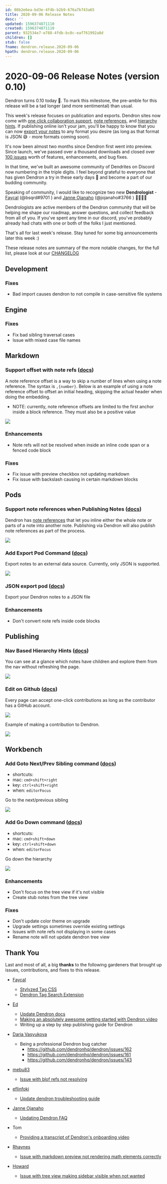 ```yaml
---
id: 08b2e6ea-bd3e-4f4b-b2b9-676a7b743a65
title: 2020-09-06 Release Notes
desc: ''
updated: 1596374871110
created: 1596374871110
parent: 932534e7-e788-4fdb-bc8c-eaf761992a8d
children: []
stub: false
fname: dendron.release.2020-09-06
hpath: dendron.release.2020-09-06
---
```

# 2020-09-06 Release Notes (version 0.10)

Dendron turns 0.10 today 🌲. To mark this milestone, the pre-amble for this release will be a tad longer (and more sentimental) than usual. 

This week's release focuses on publication and exports. Dendron sites now come with [one click collaboration support](https://www.dendron.so/notes/73d395c9-5041-4d0d-9db7-080d9586136e.html#edit-on-github), [note references](https://www.dendron.so/notes/73d395c9-5041-4d0d-9db7-080d9586136e.html#note-references), and [hierarchy hints](https://www.dendron.so/notes/73d395c9-5041-4d0d-9db7-080d9586136e.html#nav-based-hierarchy-hints). If publishing online isn't your jam, you'll be happy to know that you can now [export your notes](https://www.dendron.so/notes/66727a39-d0a7-449b-a10d-f6c438185d7f.html#json-pod) to any format you desire (as long as that format is JSON 😅 - more formats coming soon).

It's now been almost two months since Dendron first went into preview. Since launch, we've passed over a thousand downloads and closed over [100 issues](https://github.com/dendronhq/dendron/issues?q=is%3Aissue+is%3Aclosed) worth of features, enhancements, and bug fixes. 

In that time, we've built an awesome community of Dendrites on Discord now numbering in the triple digits. I feel beyond grateful to everyone that has given Dendron a try in these early days 🌱 and become a part of our budding community. 

Speaking of community, I would like to recognize two new **Dendrologist** - [Fayçal](https://github.com/d3vr) (@bsqrd#9701 ) and [Janne Ojanaho](https://github.com/jojanaho) (@jojanaho#3766 ) 👨‍🌾👩‍🌾

Dendrologists are active members of the Dendron community that will be helping me shape our roadmap, answer questions, and collect feedback from all of you. If you've spent any time in our discord, you've probably already had chats with one or both of the folks I just mentioned.

That's all for last week's release. Stay tuned for some big announcements later this week :) 

These release notes are summary of the more notable changes, for the full list, please look at our [CHANGELOG](https://github.com/dendronhq/dendron/blob/master/CHANGELOG.md)

## Development

### Fixes

- Bad import causes dendron to not compile in case-sensitive file systems 

## Engine

### Fixes

- Fix bad sibling traversal cases 
- Issue with mixed case file names 

## Markdown

### Support offset with note refs ([docs](f1af56bb-db27-47ae-8406-61a98de6c78c))

A note reference offset is a way to skip a number of lines when using a note reference. The syntax is `,{number}`. Below is an example of using a note reference offset to offset an initial heading, skipping the actual header when doing the embedding.

- NOTE: currently, note reference offsets are limited to the first anchor inside a block reference. They must also be a positive value

<a href="https://www.loom.com/share/31cb62916586453f8475f94ba68b74a1">  <img style="" src="https://cdn.loom.com/sessions/thumbnails/31cb62916586453f8475f94ba68b74a1-with-play.gif"> </a>

### Enhancements

- Note refs will not be resolved when inside an inline code span or a fenced code block 

### Fixes

- Fix issue with preview checkbox not updating markdown 
- Fix issue with backslash causing in certain markdown blocks 

## Pods

### Support note references when Publishing Notes ([docs](73d395c9-5041-4d0d-9db7-080d9586136e))

Dendron has [note references](f1af56bb-db27-47ae-8406-61a98de6c78c) that let you inline either the whole note or parts of a note into another note. Publishing via Dendron will also publish note references as part of the process.

<a href="https://www.loom.com/share/8eb01f6c3196415c8aadc4992805a176"> <img style="" src="https://cdn.loom.com/sessions/thumbnails/8eb01f6c3196415c8aadc4992805a176-with-play.gif"> </a>

### Add Export Pod Command ([docs](eea2b078-1acc-4071-a14e-18299fc28f47))

Export notes to an external data source. Currently, only JSON is supported.

<a href="https://www.loom.com/share/d49e5f4155af485cadc9cd810b6cab28"> <img src="https://cdn.loom.com/sessions/thumbnails/d49e5f4155af485cadc9cd810b6cab28-with-play.gif"> </a>

### JSON export pod ([docs](66727a39-d0a7-449b-a10d-f6c438185d7f))

Export your Dendron notes to a JSON file 

### Enhancements

- Don't convert note refs inside code blocks 

## Publishing

### Nav Based Hierarchy Hints ([docs](73d395c9-5041-4d0d-9db7-080d9586136e))

You can see at a glance which notes have children and explore them from the nav without refreshing the page.

![](https://foundation-prod-assetspublic53c57cce-8cpvgjldwysl.s3-us-west-2.amazonaws.com/assets/images/dendron.jekyll.gif)

### Edit on Github ([docs](73d395c9-5041-4d0d-9db7-080d9586136e))

Every page can accept one-click contributions as long as the contributor has a GitHub account.

![](https://foundation-prod-assetspublic53c57cce-8cpvgjldwysl.s3-us-west-2.amazonaws.com/assets/images/jekyll.edit.jpg)

Example of making a contribution to Dendron.

<a href="https://www.loom.com/share/4a1b67f3fd1a40dab16949e9ea5e53dc"> <img style="" src="https://cdn.loom.com/sessions/thumbnails/4a1b67f3fd1a40dab16949e9ea5e53dc-with-play.gif"> </a>

## Workbench

### Add Goto Next/Prev Sibling command ([docs](eea2b078-1acc-4071-a14e-18299fc28f47))

- shortcuts: 
- mac: `cmd+shift+right`
- key: `ctrl+shift+right`
- when: `editorFocus`

Go to the next/previous sibling

![](https://foundation-prod-assetspublic53c57cce-8cpvgjldwysl.s3-us-west-2.amazonaws.com/assets/images/hierarchy.go-sibling.gif)

### Add Go Down command ([docs](eea2b078-1acc-4071-a14e-18299fc28f47))

- shortcuts: 
- mac: `cmd+shift+down`
- key: `ctrl+shift+down`
- when: `editorFocus`

Go down the hierarchy

![](https://foundation-prod-assetspublic53c57cce-8cpvgjldwysl.s3-us-west-2.amazonaws.com/assets/images/hierarchy.go-down.gif)

### Enhancements

- Don't focus on the tree view if it's not visible 
- Create stub notes from the tree view 

### Fixes

- Don't update color theme on upgrade 
- Upgrade settings sometimes override existing settings 
- Issues with note refs not displaying in some cases 
- Rename note will not update dendron tree view 

## Thank You

Last and most of all, a big **thanks** to the following gardeners that brought up issues, contributions, and fixes to this release.

- [Fayçal](https://github.com/d3vr)
  - [Stylyzed Tag CSS](https://www.dendron.so/notes/692fa114-f798-467f-a0b9-3cccc327aa6f.html#stylized-tags-using-custom-css)
  - [Dendron Tag Search Extension](https://marketplace.visualstudio.com/items?itemName=d3vr.tag-search)

- [Ed](https://github.com/ens100)
  - [Update Dendron docs](https://github.com/dendronhq/dendron-template/commit/28c86d5afba0f7ca21e15e749e67464cce2397e2)
  - [Making an absolutely awesome getting started with Dendron video](https://www.youtube.com/watch?v=BRLLZ9IEh10)
  - Writing up a step by step publishing guide for Dendron

- [Daria Vasyukova](https://github.com/gereleth)
  - Being a professional Dendron bug catcher 
    - <https://github.com/dendronhq/dendron/issues/162>
    - <https://github.com/dendronhq/dendron/issues/161>
    - <https://github.com/dendronhq/dendron/issues/143>

- [mebu83](https://github.com/mebu83)
  - [Issue with blof refs not resolving](https://github.com/dendronhq/dendron/issues/146)

- [eflinfoki](https://github.com/eflinfoki)
  - [Update dendron troubleshooting guide](https://github.com/dendronhq/dendron-template/pull/6)

- [Janne Ojanaho](https://github.com/jojanaho)
  - [Updating Dendron FAQ](https://github.com/dendronhq/dendron-template/commit/9252d12f21dc21fca0a2e2bf36da9edc84202227)

- Tom
  - [Providing a transcript of Dendron's onboarding video](https://www.dendron.so/#onboarding)

- [Rhaynes](https://github.com/rhaynes74)
  - [Issue with markdown preview not rendering math elements correctly](https://github.com/dendronhq/dendron/issues/156)

- [Howard](https://github.com/runlevelrobot)
  - [Issue with tree view making sidebar visible when not wanted](https://github.com/dendronhq/dendron/issues/150)
